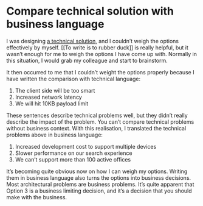 # Compare technical solution with business language

I was designing [a technical solution](https://strategy.upmooffices.io/decisions/0008-introduce-aggregate-api.html), and I couldn’t weigh the options effectively by myself. [[To write is to rubber duck]] is really helpful, but it wasn’t enough for me to weigh the options I have come up with. Normally in this situation, I would grab my colleague and start to brainstorm.

It then occurred to me that I couldn’t weight the options properly because I have written the comparison with technical language:
1. The client side will be too smart
2. Increased network latency
3. We will hit 10KB payload limit

These sentences describe technical problems well, but they didn’t really describe the impact of the problem. You can’t compare technical problems without business context. With this realisation, I translated the technical problems above in business language:

1. Increased development cost to support multiple devices
2. Slower performance on our search experience
3. We can’t support more than 100 active offices

It’s becoming quite obvious now on how I can weigh my options. Writing them in business language also turns the options into business decisions. Most architectural problems are business problems. It’s quite apparent that Option 3 is a business limiting decision, and it’s a decision that you should make with the business.

<!-- {BearID:A367412E-F85C-4D54-8CF3-92BCEEDEA04D-9954-000042561D5F0F52} -->
